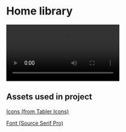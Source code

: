 # Home library
![HomeLibraryTeaser](https://raw.githubusercontent.com/mpn01/home-library/master/README/videos/video-teaser.mov)

## Assets used in project
[Icons (from Tabler Icons)](https://tablericons.com/)

[Font (Source Serif Pro)](https://fonts.google.com/specimen/Source+Serif+Pro)
